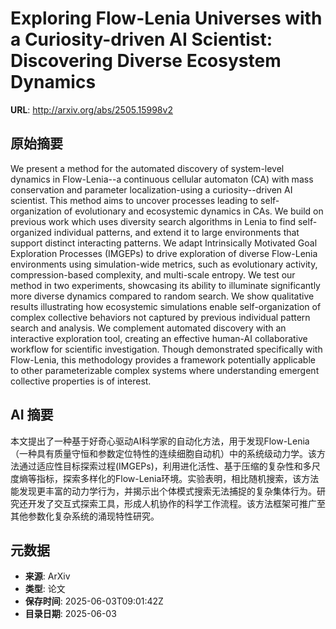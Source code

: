 # Exploring Flow-Lenia Universes with a Curiosity-driven AI Scientist: Discovering Diverse Ecosystem Dynamics

**URL**: http://arxiv.org/abs/2505.15998v2

## 原始摘要

We present a method for the automated discovery of system-level dynamics in
Flow-Lenia--a continuous cellular automaton (CA) with mass conservation and
parameter localization-using a curiosity--driven AI scientist. This method aims
to uncover processes leading to self-organization of evolutionary and
ecosystemic dynamics in CAs. We build on previous work which uses diversity
search algorithms in Lenia to find self-organized individual patterns, and
extend it to large environments that support distinct interacting patterns. We
adapt Intrinsically Motivated Goal Exploration Processes (IMGEPs) to drive
exploration of diverse Flow-Lenia environments using simulation-wide metrics,
such as evolutionary activity, compression-based complexity, and multi-scale
entropy. We test our method in two experiments, showcasing its ability to
illuminate significantly more diverse dynamics compared to random search. We
show qualitative results illustrating how ecosystemic simulations enable
self-organization of complex collective behaviors not captured by previous
individual pattern search and analysis. We complement automated discovery with
an interactive exploration tool, creating an effective human-AI collaborative
workflow for scientific investigation. Though demonstrated specifically with
Flow-Lenia, this methodology provides a framework potentially applicable to
other parameterizable complex systems where understanding emergent collective
properties is of interest.


## AI 摘要

本文提出了一种基于好奇心驱动AI科学家的自动化方法，用于发现Flow-Lenia（一种具有质量守恒和参数定位特性的连续细胞自动机）中的系统级动力学。该方法通过适应性目标探索过程(IMGEPs)，利用进化活性、基于压缩的复杂性和多尺度熵等指标，探索多样化的Flow-Lenia环境。实验表明，相比随机搜索，该方法能发现更丰富的动力学行为，并揭示出个体模式搜索无法捕捉的复杂集体行为。研究还开发了交互式探索工具，形成人机协作的科学工作流程。该方法框架可推广至其他参数化复杂系统的涌现特性研究。

## 元数据

- **来源**: ArXiv
- **类型**: 论文
- **保存时间**: 2025-06-03T09:01:42Z
- **目录日期**: 2025-06-03
